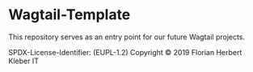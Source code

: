 # Wagtail-Template

This repository serves as an entry point for our future Wagtail projects.

SPDX-License-Identifier: (EUPL-1.2)
Copyright © 2019 Florian Herbert Kleber IT
